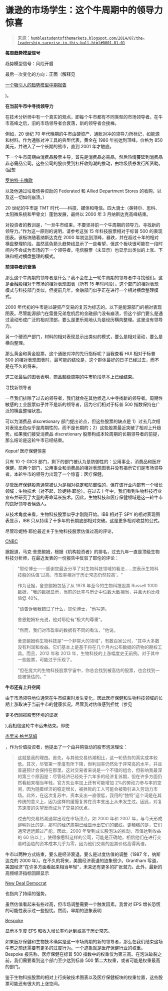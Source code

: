 <!--yml

分类：未分类

日期：2024-05-18 03:36:38

-->

# 谦逊的市场学生：这个牛周期中的领导力惊喜

> 来源：[`humblestudentofthemarkets.blogspot.com/2014/07/the-leadership-surprise-in-this-bull.html#0001-01-01`](https://humblestudentofthemarkets.blogspot.com/2014/07/the-leadership-surprise-in-this-bull.html#0001-01-01)

**每周趋势模型信号**

趋势模型信号：风险开启

最后一次变化的方向：正面（解释见

[一个吸引人的趋势模型中期报告](http://humblestudentofthemarkets.blogspot.com/2014/07/an-intriguing-trend-model-interim.html)

)。

**在当前牛市中寻找领导力**

在技术分析师中有一个真实的观点，即每个牛市都有不同类型的市场领导者。在牛市高峰之后，旧的市场领导者会衰落，新的领导者会接棒。

例如，20 世纪 70 年代晚期的牛市由硬资产、通胀对冲的领导力所标记，如能源和材料。作为通胀对冲工具的典型代表，黄金在 1980 年初达到顶峰，价格为 850 美元，并进入了一个长期的熊市，直到 2001 年才触底。

下一个牛市周期由消费品股票主导，首先是消费品必需品，然后热情蔓延到消费品非必需品公司。这些公司的股价受到杠杆收购潮的推动，由垃圾债券发行所资助。 (回想

[罗伯特·卡梅欧](http://en.wikipedia.org/wiki/Robert_Campeau)

以及他通过垃圾债券资助的 Federated 和 Allied Department Stores 的收购，以及这一切如何崩溃。）

20 世纪的牛市是 TMT 时代——科技、媒体和电信。四大骑士（英特尔、思科、太阳微系统和甲骨文）蓬勃发展，最终以 2000 年 3 月纳斯达克高峰结束。

对投资者的教训是，“一旦牛市结束，不要坚持前一个牛周期的领导力。寻找新的领导力。”作为这一原则的说明，请参考这张 15 年科技股票相对于标普 500 的表现图表。该板块随着纳斯达克在 2000 年初达到顶峰，暴跌，并在超过十年的相对横盘整理阶段。虽然蓝色箭头趋势线显示了一些希望，但这个板块很可能在一段时间内不会成为市场的下一个领导者。电信股票（未显示）也显示出类似的上涨、下跌和相对横盘整理的模式。

**前领导者的衰落**

那么这个牛周期的领导者是什么？我不会在上一轮牛周期的领导者中寻找他们。这是金融股相对于市场的相对表现图表（所有 15 年时间段）。这个部门的相对表现模式与科技部门类似，但提前几年。金融部门似乎正在进行一个相对横盘整理模式。

2000 年代初的牛市是以硬资产交易的复苏为标志的。以下是能源部门的相对表现图表。尽管能源部门在雷曼兄弟危机后的金融部门没有崩溃，但这个部门要么是通过滚动形成广泛的相对顶部，要么是更乐观地认为是经历横向整理。这里没有领导力。

另一个硬资产部门，材料的相对表现显示出类似的模式，要么是相对滚动，要么是横向整理。

那么黄金和黄金股票，这个通胀对冲的先行指标呢？当我查看 HUI 相对于标普 500 的相对表现图表时，最可能的结论是，这个群体最好的日子已经过去，而不是在不久的将来。

这三张最后的图表表明，商品超级周期的牛市阶段基本上已经结束。

寻找新领导者

一旦我们排除了过去的领导者，我们就会在其他候选人中寻找新的领导者。周期性敏感的工业股票似乎并不是新的领导者，因为它们相对于标普 500 指数保持在广泛的横盘整理状态。

可以为消费品 discretionary 部门提出论点，但这些股票的缺点是 1）过去几次相对表现出色似乎是周期性的，而不是长期的；2）这些股票最近突破了相对上升趋势。如果我们接受消费品 discretionary 股票构成本轮周期的长期领导者的前提，那么结论是这轮牛市已经结束。

*Kaput!* 医疗保健惊喜

只有 10 个 GICS 部门，剩下的部门被认为是防御性的：公用事业，消费品和医疗保健。前两个部门，公用事业和消费品的相对表现图表并没有揭示它们是市场领导者。本轮牛市的领导力出现了一个惊喜：医疗保健。

尽管医疗保健股票通常被认为是相对稳定和防御性的，但在该行业内部有一个增长领域：生物技术（对不起，珍妮特·耶伦）。在过去十年中，我们看到生物科技行业宣布并研究了大量的寿命延长技术。因此，生物科技和医疗保健领域是这一轮牛市的良好领导者候选人。

从技术角度来看，生物科技股票似乎才刚刚开始。IBB 相对于 SPY 的相对表现图表显示，IBB 只从持续了十多年的长期底部相对突破。这是更多相对收益的公式。

尽管珍妮特·耶伦最近关于生物科技股票估值过高的评论，

[CNBC](http://www.cnbc.com/id/101849077)

据报道，马克·舍恩鲍姆，根据《机构投资者》的排名，过去九年一直是顶级生物科技分析师，在最近发表的一份报告中反驳了耶伦的评论：

> "耶伦博士——感谢您最近分享了对生物科技领域的看法……您表示生物科技股的估值'过高，市盈率相对于历史常态仍然较高'。"
> 
> 作为证据，舍恩鲍姆包括了从 1978 年至今的生物科技股票 Russell 1000 数据，"我的数据显示，当前的比率与历史中位数大致相当，并且大约比峰值低 40%。
> 
> "请告诉我我错过了什么，耶伦博士，"他写道。
> 
> 舍恩鲍姆补充说，他对耶伦有"极大的尊重"。
> 
> "然而，我们对市盈率的数据有不同的看法，"他说。
> 
> 舍恩鲍姆称生物科技是"一个非常大的领域"，有数百家公司，"其中大多数没有利润和收益。它们基本上是基于将在几个月内公布数据的药物的期权工具。而且，2012 年和 2013 年，生物科技的上涨幅度史无前例。对于其中一些股票，可能过于乐观了。
> 
> "但在庞大的生物科技股票宇宙中，你总会找到被高估的股票，也会找到一些被低估的。"

**牛市还有上升空间**

由于市场领导地位通常在牛市结束时发生变化，因此医疗保健和生物科技领域的长期上涨取决于当前牛市的健康状况。尽管我对估值感到担忧（参见

[更多低回报股市环境的证据](http://humblestudentofthemarkets.blogspot.com/2014/04/more-evidence-of-low-return-equity.html)

),我相信这轮牛市远未结束。即使

[杰里米·格兰瑟姆](https://www.gmo.com/America/MyHome/)

，作为价值投资者，他提出了一个由并购驱动的股市泡沫理论：

> 这就是我的理由。首先，与其他交易热潮相比，这一轮债务的真实成本较低。其次，尽管第一季度有所下降，但利润率仍然处于非常高的水平，并且普遍预计会保持在那里。这对交易者来说是一个不错的组合，但影响我最深的第三个原因是：尽管经济已经处于六年多的经济复苏期，但在许多方面仍然看起来相当年轻。官方失业率加上还有可能增加 2%的劳动力参与率的空间，因为随着经济的稳定增长，被挫败的工人可能会被吸引进入劳动力市场。此外，在这次复苏中，资本支出一直很低，我用的“独特”这个词是在其传统的意义上，因为这样的缓慢复苏在资本支出上从未发生过。因此，对复苏速度的失望反而成为了交易的优点。
> 
> 过去的交易热潮通常出现在市场顶点，如 2000 年和 2007 年，与今天形成鲜明对比的是，那时的经济周期已经显示出它们的皱纹。更糟糕的是，它们通常远远超过产能。因此，2000 年受到成长股泡沫的推动，市值达到收益的 60 倍以上，使得像思科这样的公司，可能是正确地，相信他们在进行交易时面临的资本成本几乎为零，因为他们交易的股票价格高得离谱。

牛市以两种方式结束，要么是经济衰退，要么是过度估值的调整（1987 年，纳斯达克的 2000 年）。在不久的将来，美国经济衰退的迹象很少。Grantham 写道，美国经济“在许多方面看起来相当年轻”，未来还有更多的扩张潜力。此外，最新的高频经济指标回顾显示

[New Deal Democrat](http://community.xe.com/forum/xe-market-analysis/weekly-indicators-best-jobless-claims-report-7-years-edition)

也指向了持续的强势。

虽然估值看起来有些过高，但市场调整需要一个触发因素。我曾对 EPS 增长恐慌的可能性表示过一些担忧。然而，早期的迹象表明

[Bespoke](http://www.bespokeinvest.com/thinkbig/2014/7/18/earnings-and-revenue-beat-rates.html)

显示本季度 EPS 和收入增长率均达到或高于历史常态。

如果医疗保健和生物技术确实是这一市场周期的新的领导者，那么在我们结束这场牛市之前还需要有更多的过度行为。一个迹象就是医疗保健行业的权重。Bespoke 报告称，医疗保健在标普 500 指数中的权重仅为第三高。在泡沫破裂之前，我们需要看到这个部门至少达到标普 500 第二大权重，或者可能是权重最高的部门。

鉴于生物科技股票的相对上行突破技术图表以及医疗保健板块的权重位置，这些股票可能还有很大的上涨空间。

